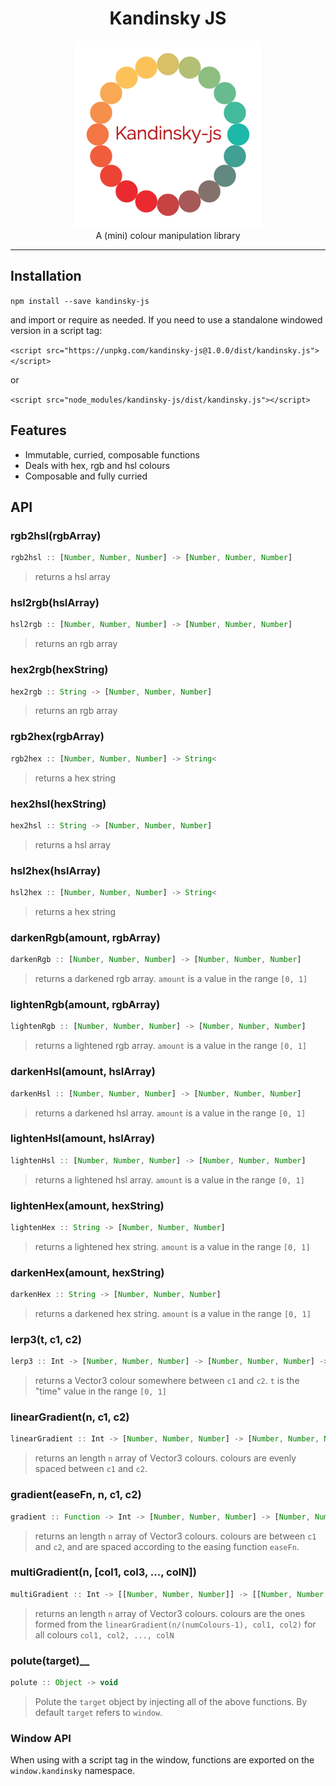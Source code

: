 <h1 align="center">Kandinsky JS</h1>
<p align="center">
  <img src="./logo.png"/>
  <br/>
  A (mini) colour manipulation library
</p>
<hr/>

## Installation

`npm install --save kandinsky-js`

and import or require as needed. If you need to use a standalone windowed version in a script tag:

`<script src="https://unpkg.com/kandinsky-js@1.0.0/dist/kandinsky.js"></script>`

or

`<script src="node_modules/kandinsky-js/dist/kandinsky.js"></script>`


## Features

- Immutable, curried, composable functions
- Deals with hex, rgb and hsl colours
- Composable and fully curried

## API

### __rgb2hsl(rgbArray)__

```javascript
rgb2hsl :: [Number, Number, Number] -> [Number, Number, Number]
```

> returns a hsl array

### __hsl2rgb(hslArray)__

```javascript
hsl2rgb :: [Number, Number, Number] -> [Number, Number, Number]
```

> returns an rgb array

### __hex2rgb(hexString)__

```javascript
hex2rgb :: String -> [Number, Number, Number]
```

> returns an rgb array

### __rgb2hex(rgbArray)__

```javascript
rgb2hex :: [Number, Number, Number] -> String<
```

> returns a hex string

### __hex2hsl(hexString)__

```javascript
hex2hsl :: String -> [Number, Number, Number]
```

> returns a hsl array

### __hsl2hex(hslArray)__

```javascript
hsl2hex :: [Number, Number, Number] -> String<
```

> returns a hex string

### __darkenRgb(amount, rgbArray)__

```javascript
darkenRgb :: [Number, Number, Number] -> [Number, Number, Number]
```

> returns a darkened rgb array. `amount` is a value in the range `[0, 1]`

### __lightenRgb(amount, rgbArray)__

```javascript
lightenRgb :: [Number, Number, Number] -> [Number, Number, Number]
```

> returns a lightened rgb array. `amount` is a value in the range `[0, 1]`

### __darkenHsl(amount, hslArray)__

```javascript
darkenHsl :: [Number, Number, Number] -> [Number, Number, Number]
```

> returns a darkened hsl array. `amount` is a value in the range `[0, 1]`

### __lightenHsl(amount, hslArray)__

```javascript
lightenHsl :: [Number, Number, Number] -> [Number, Number, Number]
```

> returns a lightened hsl array. `amount` is a value in the range `[0, 1]`

### __lightenHex(amount, hexString)__

```javascript
lightenHex :: String -> [Number, Number, Number]
```

> returns a lightened hex string. `amount` is a value in the range `[0, 1]`

### __darkenHex(amount, hexString)__

```javascript
darkenHex :: String -> [Number, Number, Number]
```

> returns a darkened hex string. `amount` is a value in the range `[0, 1]`

### __lerp3(t, c1, c2)__

```javascript
lerp3 :: Int -> [Number, Number, Number] -> [Number, Number, Number] -> [Number, Number, Number]
```

> returns a Vector3 colour somewhere between `c1` and `c2`. `t` is the "time" value in the range `[0, 1]`

### __linearGradient(n, c1, c2)__

```javascript
linearGradient :: Int -> [Number, Number, Number] -> [Number, Number, Number] -> [[Number, Number, Number]
```

> returns an length `n` array of Vector3 colours. colours are evenly spaced between `c1` and `c2`.

### __gradient(easeFn, n, c1, c2)__

```javascript
gradient :: Function -> Int -> [Number, Number, Number] -> [Number, Number, Number] -> [[Number, Number, Number]
```

> returns an length `n` array of Vector3 colours. colours are between `c1` and `c2`, and are spaced according to the easing function `easeFn`.

### __multiGradient(n, [col1, col3, ..., colN])__

```javascript
multiGradient :: Int -> [[Number, Number, Number]] -> [[Number, Number, Number]
```

> returns an length `n` array of Vector3 colours. colours are the ones formed from the `linearGradient(n/(numColours-1), col1, col2)` for all colours `col1, col2, ..., colN`

### polute(target)__

```javascript
polute :: Object -> void
```

> Polute the `target` object by injecting all of the above functions. By default `target` refers to `window`.


### Window API

When using with a script tag in the window, functions are exported on the `window.kandinsky` namespace.
